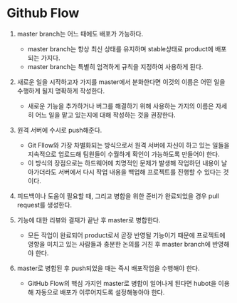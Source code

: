 <h1>Github Flow</h1>

1. master branch는 어느 때에도 배포가 가능하다.
   * master branch는 항상 최신 상태를 유지하며 stable상태로 product에 배포되는 가지다.
   * master branch는 특별히 엄격하게 규칙을 지정하여 사용하게 된다.

2. 새로운 일을 시작하고자 가지를 master에서 분화한다면 이것의 이름은 어떤 일을 수행하게 될지 명확하게 작성한다.
   * 새로운 기능을 추가하거나 버그를 해결하기 위해 사용하는 가지의 이름은 자세히 어느 일을 맡고 있는지에 대해 작성하는 것을 권장한다.
3. 원격 서버에 수시로 push해준다.
   * Git Fllow와 가장 차별화되는 방식으로서 원격 서버에 자신이 하고 있는 일들을 지속적으로 업로드해 팀원들이 수월하게 확인이 가능하도록 만들어야 한다.
   * 이 방식의 장점으로는 하드웨어에 치명적인 문제가 발생해 작업하던 내용이 날아가더라도 서버에서 다시 작업 내용을 백업해 프로젝트를 진행할 수 있다는 것이다.

4. 피드백이나 도움이 필요할 때, 그리고 병합을 위한 준비가 완료되었을 경우 pull request를 생성한다.

5. 기능에 대한 리뷰와 결재가 끝난 후 master로 병합한다.
    * 모든 작업이 완료되어 product로서 곧장 반영될 기능이기 때문에 프로젝트에 영향을 미치고 있는 사람들과 충분한 논의를 거친 후 master branch에 반영해야 한다.
  
6. master로 병합된 후 push되었을 때는 즉시 배포작업을 수행해야 한다.
    * GitHub Flow의 핵심 가지인 master로 병합이 일어나게 된다면 hubot을 이용해 자동으로 배포가 이루어지도록 설정해놓아야 한다.

